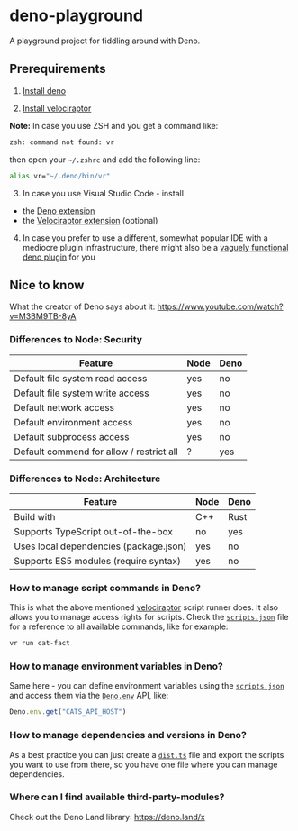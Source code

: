 # deno-playground
A playground project for fiddling around with Deno.


## Prerequirements

1. [Install deno](https://deno.land/manual/getting_started/installation)

2. [Install velociraptor](https://deno.land/x/velociraptor@1.0.0-beta.16)

**Note:**
In case you use ZSH and you get a command like:
```sh
zsh: command not found: vr
```
then open your `~/.zshrc` and add the following line:
```sh
alias vr="~/.deno/bin/vr"
```

3. In case you use Visual Studio Code - install
  - the [Deno extension](https://marketplace.visualstudio.com/items?itemName=denoland.vscode-deno)
  - the [Velociraptor extension](https://marketplace.visualstudio.com/items?itemName=umbo.vscode-velociraptor) (optional)


4. In case you prefer to use a different, somewhat popular IDE with a mediocre plugin infrastructure, there might also be a [vaguely functional deno plugin](https://plugins.jetbrains.com/plugin/14382-deno) for you


## Nice to know

What the creator of Deno says about it: https://www.youtube.com/watch?v=M3BM9TB-8yA

### Differences to Node: Security

| Feature                                    | Node | Deno |
|--------------------------------------------|------|------|
| Default file system read access            |  yes |  no  |
| Default file system write access           |  yes |  no  |
| Default network access                     |  yes |  no  |
| Default environment access                 |  yes |  no  |
| Default subprocess access                  |  yes |  no  |
| Default commend for allow / restrict all   |  ?   |  yes |


### Differences to Node: Architecture

| Feature                                    | Node |  Deno |
|--------------------------------------------|------|-------|
| Build with                                 |  C++ |  Rust |
| Supports TypeScript out-of-the-box         |  no  |  yes  |
| Uses local dependencies (package.json)     |  yes |  no   |
| Supports ES5 modules (require syntax)      |  yes |  no   |


### How to manage script commands in Deno?

This is what the above mentioned [velociraptor](https://deno.land/x/velociraptor@1.0.0-beta.16) script runner does. It also allows you to manage access rights for scripts. Check the [`scripts.json`](https://github.com/voodoods/deno-playground/blob/main/scripts.json) file for a reference to all available commands, like for example:

```sh
vr run cat-fact
```


### How to manage environment variables in Deno?

Same here - you can define environment variables using the [`scripts.json`](https://github.com/voodoods/deno-playground/blob/main/scripts.json) and access them via the [`Deno.env`](https://doc.deno.land/builtin/stable#Deno.env) API, like:

```js
Deno.env.get("CATS_API_HOST")
```


### How to manage dependencies and versions in Deno?

As a best practice you can just create a [`dist.ts`](https://github.com/voodoods/deno-playground/blob/main/deps.ts) file and export the scripts you want to use from there, so you have one file where you can manage dependencies.


### Where can I find available third-party-modules?

Check out the Deno Land library: https://deno.land/x